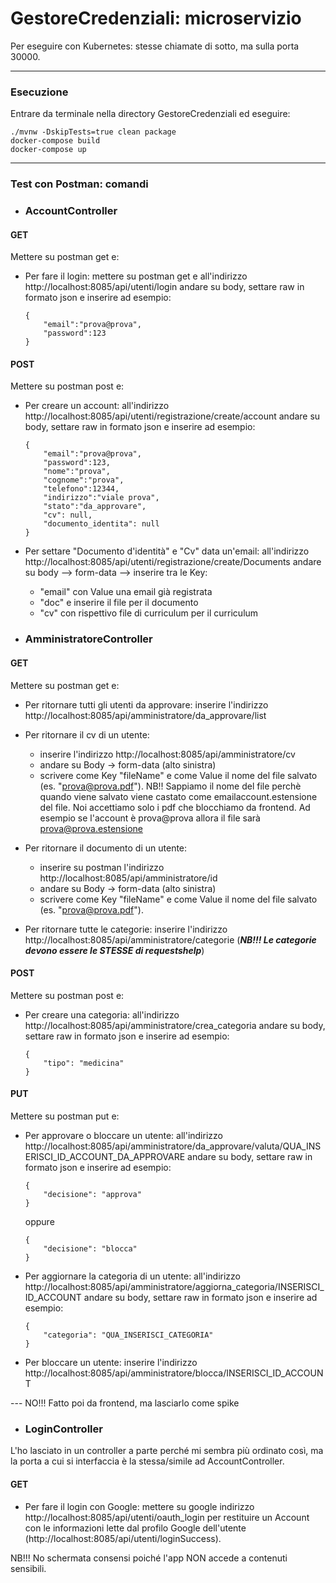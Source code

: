# GestoreCredenziali: microservizio
Per eseguire con Kubernetes: stesse chiamate di sotto, ma sulla porta 30000.

---

### Esecuzione
Entrare da terminale nella directory GestoreCredenziali ed eseguire:
```
./mvnw -DskipTests=true clean package
docker-compose build
docker-compose up
```

---

### Test con Postman: comandi

- ### AccountController

#### GET
Mettere su postman get e:
- Per fare il login: mettere su postman get e all'indirizzo http://localhost:8085/api/utenti/login
andare su body, settare raw in formato json e inserire ad esempio:
	```
	{
		"email":"prova@prova",
		"password":123
	}
	```

#### POST
Mettere su postman post e:
- Per creare un account: all'indirizzo http://localhost:8085/api/utenti/registrazione/create/account
andare su body, settare raw in formato json e inserire ad esempio:

	```
	{
		"email":"prova@prova",
		"password":123,
		"nome":"prova",
		"cognome":"prova",
		"telefono":12344,
		"indirizzo":"viale prova",
		"stato":"da_approvare",
		"cv": null,
		"documento_identita": null
	}
	```

- Per settare "Documento d'identità" e "Cv" data un'email: all'indirizzo http://localhost:8085/api/utenti/registrazione/create/Documents
andare su body --> form-data --> inserire tra le Key:
  - "email" con Value una email già registrata
  - "doc" e inserire il file per il documento
  - "cv" con rispettivo file di curriculum per il curriculum



- ### AmministratoreController

#### GET
Mettere su postman get e:
- Per ritornare tutti gli utenti da approvare: inserire l'indirizzo http://localhost:8085/api/amministratore/da_approvare/list

- Per ritornare il cv di un utente:
  - inserire l'indirizzo http://localhost:8085/api/amministratore/cv
  - andare su Body -> form-data (alto sinistra)
  - scrivere come Key "fileName" e come Value il nome del file salvato (es. "prova@prova.pdf"). 
    NB!! Sappiamo il nome del file perchè quando viene salvato viene castato come emailaccount.estensione del file. Noi accettiamo solo i pdf
    che blocchiamo da frontend. Ad esempio se l'account è prova@prova allora il file sarà prova@prova.estensione

- Per ritornare il documento di un utente:
  - inserire su postman l'indirizzo http://localhost:8085/api/amministratore/id
  - andare su Body -> form-data (alto sinistra)
  - scrivere come Key "fileName" e come Value il nome del file salvato (es. "prova@prova.pdf").

- Per ritornare tutte le categorie: inserire l'indirizzo http://localhost:8085/api/amministratore/categorie (***NB!!! Le categorie devono essere le STESSE di requestshelp***)


#### POST
Mettere su postman post e:
- Per creare una categoria: all'indirizzo http://localhost:8085/api/amministratore/crea_categoria
andare su body, settare raw in formato json e inserire ad esempio:
	```
	{
		"tipo": "medicina"
	}
	```


#### PUT
Mettere su postman put e:
- Per approvare o bloccare un utente: all'indirizzo http://localhost:8085/api/amministratore/da_approvare/valuta/QUA_INSERISCI_ID_ACCOUNT_DA_APPROVARE
andare su body, settare raw in formato json e inserire ad esempio:
	```
	{
		"decisione": "approva"
	}
	```
	oppure
	
	```
	{
		"decisione": "blocca"
	}
 	```

- Per aggiornare la categoria di un utente: all'indirizzo http://localhost:8085/api/amministratore/aggiorna_categoria/INSERISCI_ID_ACCOUNT
andare su body, settare raw in formato json e inserire ad esempio:
	```
	{
		"categoria": "QUA_INSERISCI_CATEGORIA"
	}
	```

- Per bloccare un utente: inserire l'indirizzo http://localhost:8085/api/amministratore/blocca/INSERISCI_ID_ACCOUNT


--- NO!!! Fatto poi da frontend, ma lasciarlo come spike
- ### LoginController
L'ho lasciato in un controller a parte perché mi sembra più ordinato così, ma la porta a cui si interfaccia è la stessa/simile ad AccountController.

#### GET
- Per fare il login con Google: mettere su google indirizzo http://localhost:8085/api/utenti/oauth_login per restituire un Account
con le informazioni lette dal profilo Google dell'utente (http://localhost:8085/api/utenti/loginSuccess).

NB!!! No schermata consensi poiché l'app NON accede a contenuti sensibili.
